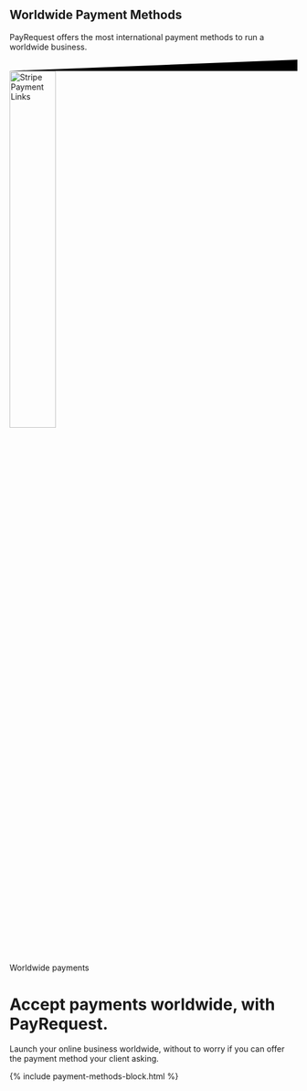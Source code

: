 <section class="section section-lg section-shaped">
		<!-- Background circles -->
		<div class="shape shape-style-self shape-primary">
			<span class="span-150"></span>
			<span class="span-50"></span>
			<span class="span-50"></span>
			<span class="span-75"></span>
			<span class="span-100"></span>
			<span class="span-75"></span>
			<span class="span-50"></span>
			<span class="span-100"></span>
			<span class="span-50"></span>
			<span class="span-100"></span>
		</div>
		<div class="container shape-container d-flex align-items-center">
<div class="col px-0">
<div class="row align-items-center justify-content-center">
<div class="col-lg-7 text-center">
<div class="icon icon-shape bg-gradient-white shadow rounded-circle mb-3"><i class="fa fa-credit-card  text-info"></i></div>
<h1 class="text-white">Worldwide Payment Methods
</h1>
<p class="lead text-white">PayRequest offers the most international payment methods to run a worldwide business.</p>		
</div>
</div>
</div>
</div>
<!-- SVG separator -->
<div class="separator separator-bottom separator-skew zindex-100">
			<svg x="0" y="0" viewBox="0 0 2560 100" preserveAspectRatio="none" version="1.1" xmlns="http://www.w3.org/2000/svg">
				<polygon class="fill-white" points="2560 0 2560 100 0 100"></polygon>
			</svg>
		</div>
</section>

<div class="section features-4">

<div class="container">
            <div class="row align-items-center text-left">
              <div class="col-lg-1 col-12 pl-0"> </div>


<div class="col-lg-3 col-12 pl-0">
                <img alt="Stripe Payment Links" class="ml-lg-5" src="https://payrequest.io/assets/logos/payrequest-logo-color.png" width="40%">
              </div>


<div class="col-lg-8 col-12">
                <span class="badge badge-info badge-pill mb-3">Worldwide payments</span>
<h1 class="display-3">Accept payments worldwide,
<span class="text-primary">with PayRequest.</span></h1>
 <p class="lead pb-4">Launch your online business worldwide, without to worry if you can offer the payment method your client asking.


</p>
                
</div>
</div>
</div>

</div>


{% include payment-methods-block.html %}